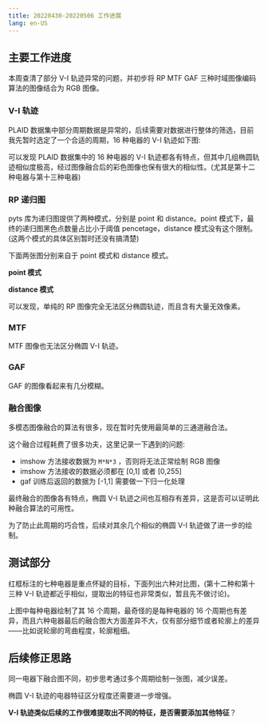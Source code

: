```yaml
---
title: 20220430-20220506 工作进展
lang: en-US
---
```


## 主要工作进度

本周查清了部分 V-I 轨迹异常的问题，并初步将 RP MTF GAF 三种时域图像编码算法的图像结合为 RGB 图像。

### V-I 轨迹

PLAID 数据集中部分周期数据是异常的，后续需要对数据进行整体的筛选，目前我先暂时选定了一个合适的周期，16 种电器的 V-I 轨迹如下图:

<template>
  <img :src="$withBase('/images/0506-vi.png')" alt="16种电器的V-I轨迹图">
</template>

可以发现 PLAID 数据集中的 16 种电器的 V-I 轨迹都各有特点，但其中几组椭圆轨迹相似度极高，经过图像融合后的彩色图像也保有很大的相似性。(尤其是第十二种电器与第十三种电器)

### RP 递归图

pyts 库为递归图提供了两种模式，分别是 point 和 distance。point 模式下，最终的递归图黑色点数量占比小于阈值 pencetage，distance 模式没有这个限制。(这两个模式的具体区别暂时还没有搞清楚)

下面两张图分别来自于 point 模式和 distance 模式。

**point 模式**

<template>
  <img :src="$withBase('/images/0506-rp-point.png')" alt="16种电器的V-I轨迹图">
</template>

**distance 模式**

<template>
  <img :src="$withBase('/images/0506-rp-distance.png')" alt="16种电器的V-I轨迹图">
</template>

可以发现，单纯的 RP 图像完全无法区分椭圆轨迹，而且含有大量无效像素。

### MTF

<template>
  <img :src="$withBase('/images/0506-mtf.png')" alt="16种电器的V-I轨迹图">
</template>

MTF 图像也无法区分椭圆 V-I 轨迹。

### GAF

<template>
  <img :src="$withBase('/images/0506-gaf.png')" alt="16种电器的V-I轨迹图">
</template>

GAF 的图像看起来有几分模糊。

### 融合图像

多模态图像融合的算法有很多，现在暂时先使用最简单的三通道融合法。

<template>
  <img :src="$withBase('/images/0506-rpmtfgaf.png')" alt="16种电器的V-I轨迹图">
</template>

这个融合过程耗费了很多功夫，这里记录一下遇到的问题:

- imshow 方法接收数据为 `M*N*3` ，否则将无法正常绘制 RGB 图像
- imshow 方法接收的数据必须都在 [0,1] 或者 [0,255]
- gaf 训练后返回的数据为 [-1,1] 需要做一下归一化处理

最终融合的图像各有特点，椭圆 V-I 轨迹之间也互相存有差异，这是否可以证明此种融合算法的可用性。

为了防止此周期的巧合性，后续对其余几个相似的椭圆 V-I 轨迹做了进一步的绘制。

## 测试部分

<template>
  <img :src="$withBase('/images/0506-multi-suspect.png')" alt="16种电器的V-I轨迹图">
</template>

红框标注的七种电器是重点怀疑的目标，下面列出六种对比图，(第十二种和第十三种 V-I 轨迹都近乎相似，提取出的特征也非常类似，暂且先不做讨论)。

<template>
  <img :src="$withBase('/images/0506-multi-bijiao.png')" alt="16种电器的V-I轨迹图">
</template>

上图中每种电器绘制了其 16 个周期，最奇怪的是每种电器的 16 个周期也有差异，而且六种电器最后的融合图大方面差异不大，仅有部分细节或者轮廓上的差异——比如说轮廓的弯曲程度，轮廓粗细。

## 后续修正思路

同一电器下融合图不同，初步思考通过多个周期绘制一张图，减少误差。

椭圆 V-I 轨迹的电器特征区分程度还需要进一步增强。

**V-I 轨迹类似后续的工作很难提取出不同的特征，是否需要添加其他特征**？
